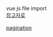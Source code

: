vue js file import<br>
[참고자료](https://jsvue.tistory.com/25)
<br><br>
[pagination](https://pewww.tistory.com/5)
